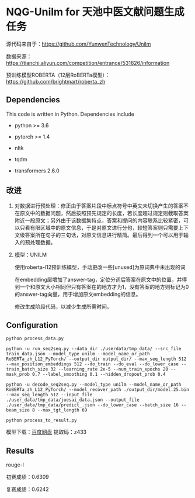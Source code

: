 # NQG-Unilm for 天池中医文献问题生成任务

源代码来自于：https://github.com/YunwenTechnology/Unilm

数据来源：https://tianchi.aliyun.com/competition/entrance/531826/information

预训练模型ROBERTA（12层RoBERTa模型）：https://github.com/brightmart/roberta_zh



## Dependencies

This code is written in Python. Dependencies include

- python >= 3.6

- pytorch >= 1.4

- nltk

- tqdm

- transformers 2.6.0

  

## 改进

1. 对数据进行预处理：修正由于答案片段中标点符号中英文未切换产生的答案不在原文中的数据问题，然后按照预先规定的长度，若长度超过规定则截取答案附近一段原文；另外由于该数据集特点，答案和提问的内容联系比较紧密，可以只看有限区域中的原文信息，于是对原文进行分句，较短答案则只需要上下文级答案所在句子的三句话，对原文信息进行精简。最后得到一个可以用于输入的预处理数据。

2. 模型：UNILM

   使用roberta-l12预训练模型，手动更改一些[unused]为原词典中未出现的词

   在embedding层增加了answer-tag，定位分词后答案在原文中的位置，并得到一个和原文大小相同但只有答案在的地方才为1，没有答案的地方则标记为0的answer-tag向量，用于增加原文embedding的信息。

   修改生成阶段代码，以减少生成所需时间。

   

## Configuration

```shell
python process_data.py

python -u run_seq2seq.py --data_dir ./userdata/tmp_data/ --src_file train_data.json --model_type unilm --model_name_or_path RoBERTa_zh_L12_PyTorch/ --output_dir output_dir/ --max_seq_length 512 --max_position_embeddings 512 --do_train --do_eval --do_lower_case --train_batch_size 32 --learning_rate 2e-5 --num_train_epochs 20 --mask_prob 0.7 --label_smoothing 0.1 --hidden_dropout_prob 0.4

python -u decode_seq2seq.py --model_type unilm --model_name_or_path RoBERTa_zh_L12_PyTorch/ --model_recover_path ./output_dir/model.25.bin --max_seq_length 512 --input_file ./user_data/tmp_data/juesai_data.json --output_file ./user_data/tmp_data/predict_.json --do_lower_case --batch_size 16 --beam_size 8 --max_tgt_length 69

python process_to_result.py
```

模型下载：[百度网盘](https://pan.baidu.com/s/1maQPZF_SBuZ-t4xEJ9zjHQ) 提取码：z433



## Results

rouge-l

初赛成绩：0.6309

复赛成绩：0.6242